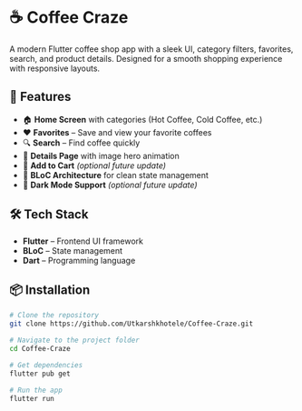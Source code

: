 # ☕ Coffee Craze

A modern Flutter coffee shop app with a sleek UI, category filters, favorites, search, and product details. Designed for a smooth shopping experience with responsive layouts.

## 📱 Features
- 🏠 **Home Screen** with categories (Hot Coffee, Cold Coffee, etc.)
- ❤️ **Favorites** – Save and view your favorite coffees
- 🔍 **Search** – Find coffee quickly
- 📄 **Details Page** with image hero animation
- 🛒 **Add to Cart** *(optional future update)*
- 📂 **BLoC Architecture** for clean state management
- 🌙 **Dark Mode Support** *(optional future update)*

## 🛠 Tech Stack
- **Flutter** – Frontend UI framework
- **BLoC** – State management
- **Dart** – Programming language

## 📦 Installation

```bash
# Clone the repository
git clone https://github.com/Utkarshkhotele/Coffee-Craze.git

# Navigate to the project folder
cd Coffee-Craze

# Get dependencies
flutter pub get

# Run the app
flutter run

